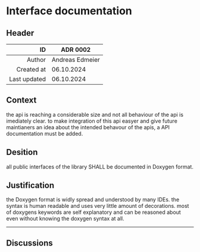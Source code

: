 # Interface documentation
## Header
| ID           | ADR 0002 |
| -----------: | ---- |
| Author       | Andreas Edmeier |
| Created at   | 06.10.2024 |
| Last updated | 06.10.2024 |

## Context
<!-- What is the issue that we're seeing that is motivating this decision or change? -->
the api is reaching a considerable size and not all behaviour of the api is imediately clear. to make integration of this api easyer and give future maintianers an idea about the intended behavour of the apis, a API documentation must be added.

## Desition
<!-- a bland statement of the desition done using the [RFC 2119](https://datatracker.ietf.org/doc/html/rfc2119) standardiced vocabular. the ruling SHALL be stated in an assertive voice. -->
all public interfaces of the library SHALL be documented in Doxygen format.

## Justification
<!-- a sound reasoning why this desition is taken and not another one. Any revision of the ADR MUST take the justification into seriouce consideration. -->
the Doxygen format is widly spread and understood by many IDEs. the syntax is human readable and uses very little amount of decorations. most of doxygens keywords are self explanatory and can be reasoned about even without knowing the doxygen syntax at all.

<!-- TEMPLATE
## See Also
 - [ADR 0000](adr_0000.md) reason why this is relaited
-->

-----
## Discussions
<!-- TEMPLATE
### Toppic
NAME
> COMMENT
-->
